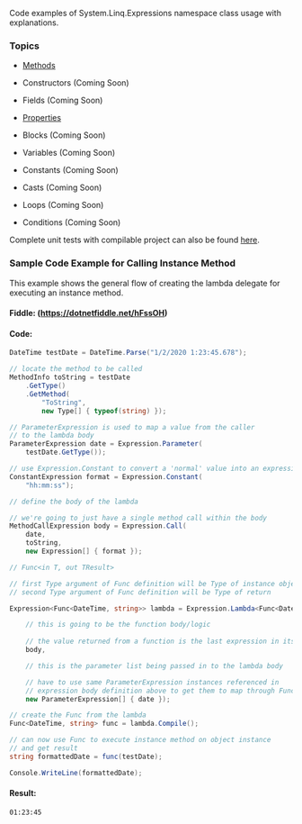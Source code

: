 Code examples of System.Linq.Expressions namespace class usage with explanations.

### Topics

- [Methods](Examples/Methods/README.md)

- Constructors (Coming Soon)

- Fields (Coming Soon)

- [Properties](Examples/Properties/README.md)

- Blocks (Coming Soon)

- Variables (Coming Soon)

- Constants (Coming Soon)

- Casts (Coming Soon)

- Loops (Coming Soon)

- Conditions (Coming Soon)

Complete unit tests with compilable project can also be found [here](https://github.com/bruce-dunwiddie/Linq.Expressions-Examples-Code).

### Sample Code Example for Calling Instance Method

This example shows the general flow of creating the lambda delegate for
executing an instance method. 

#### Fiddle: (https://dotnetfiddle.net/hFssOH)

#### Code:

```csharp
DateTime testDate = DateTime.Parse("1/2/2020 1:23:45.678");

// locate the method to be called
MethodInfo toString = testDate
    .GetType()
    .GetMethod(
        "ToString",
        new Type[] { typeof(string) });

// ParameterExpression is used to map a value from the caller
// to the lambda body
ParameterExpression date = Expression.Parameter(
    testDate.GetType());

// use Expression.Constant to convert a 'normal' value into an expression
ConstantExpression format = Expression.Constant(
    "hh:mm:ss");			

// define the body of the lambda

// we're going to just have a single method call within the body
MethodCallExpression body = Expression.Call(
    date,
    toString,
    new Expression[] { format });

// Func<in T, out TResult>

// first Type argument of Func definition will be Type of instance object
// second Type argument of Func definition will be Type of return

Expression<Func<DateTime, string>> lambda = Expression.Lambda<Func<DateTime, string>>(

    // this is going to be the function body/logic
    
    // the value returned from a function is the last expression in its body
    body,

    // this is the parameter list being passed in to the lambda body

    // have to use same ParameterExpression instances referenced in
    // expression body definition above to get them to map through Func call
    new ParameterExpression[] { date });

// create the Func from the lambda
Func<DateTime, string> func = lambda.Compile();

// can now use Func to execute instance method on object instance
// and get result
string formattedDate = func(testDate);

Console.WriteLine(formattedDate);
```

#### Result:

```
01:23:45
```
